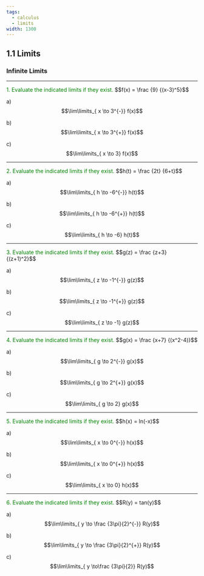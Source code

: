 ```yaml
---
tags:
  - calculus
  - limits
width: 1300
---
```


## 1.1 Limits

### Infinite Limits

---

<grid drag="40 30" drop="topleft">
<span style="color: green">1. Evaluate the indicated limits if they exist.</span>
$$f(x) = \frac {9} {(x-3)^5}$$

a) $$\lim\limits_{ x \to 3^{-}} f(x)$$

b) $$\lim\limits_{ x \to 3^{+}} f(x)$$

c) $$\lim\limits_{ x \to 3} f(x)$$
</grid>

---

<grid drag="40 30" drop="topleft">
<span style="color: green">2. Evaluate the indicated limits if they exist.</span>
$$h(t) = \frac {2t} {6+t}$$

a) $$\lim\limits_{ h \to -6^{-}} h(t)$$

b) $$\lim\limits_{ h \to -6^{+}} h(t)$$

c) $$\lim\limits_{ h \to -6} h(t)$$
</grid>

---

<grid drag="40 30" drop="topleft">
<span style="color: green">3. Evaluate the indicated limits if they exist.</span>
$$g(z) = \frac {z+3} {(z+1)^2}$$

a) $$\lim\limits_{ z \to -1^{-}} g(z)$$

b) $$\lim\limits_{ z \to -1^{+}} g(z)$$

c) $$\lim\limits_{ z \to -1} g(z)$$
</grid>

---

<grid drag="40 30" drop="topleft">
<span style="color: green">4. Evaluate the indicated limits if they exist.</span>
$$g(x) = \frac {x+7} {(x^2-4)}$$

a) $$\lim\limits_{ g \to 2^{-}} g(x)$$

b) $$\lim\limits_{ g \to 2^{+}} g(x)$$

c) $$\lim\limits_{ g \to 2} g(x)$$
</grid>

---

<grid drag="40 30" drop="topleft">
<span style="color: green">5. Evaluate the indicated limits if they exist.</span>
$$h(x) = ln(-x)$$

a) $$\lim\limits_{ x \to 0^{-}} h(x)$$

b) $$\lim\limits_{ x \to 0^{+}} h(x)$$

c) $$\lim\limits_{ x \to 0} h(x)$$
</grid>

---

<grid drag="40 30" drop="topleft">
<span style="color: green">6. Evaluate the indicated limits if they exist.</span>
$$R(y) = tan(y)$$

a) $$\lim\limits_{ y \to \frac {3\pi}{2}^{-}} R(y)$$

b) $$\lim\limits_{ y \to \frac {3\pi}{2}^{+}} R(y)$$

c) $$\lim\limits_{ y \to\frac {3\pi}{2}} R(y)$$
</grid>
